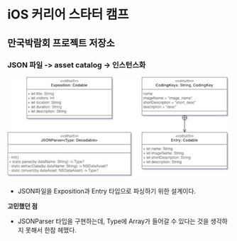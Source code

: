 # iOS 커리어 스타터 캠프

## 만국박람회 프로젝트 저장소

### JSON 파일 -> asset catalog -> 인스턴스화
![](./images/step-1-class-diagram.jpg)
- JSON파일을 Exposition과 Entry 타입으로 파싱하기 위한 설계이다.

**고민했던 점**
- JSONParser 타입을 구현하는데, Type에 Array가 들어갈 수 있다는 것을 생각하지 못해서 한참 헤맸다.